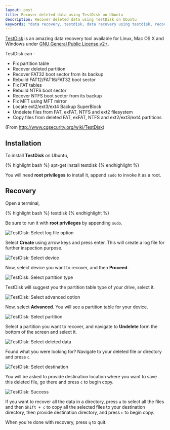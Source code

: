 ```yaml
---
layout: post
title: Recover deleted data using TestDisk on Ubuntu
description: Recover deleted data using TestDisk on Ubuntu
keywords: "data recovery, testdisk, data recovery using testdisk, recover deleted data, recover deleted data using testdisk, ubuntu"
---
```


[TestDisk](http://www.cgsecurity.org/wiki/TestDisk) is an amazing data recovery tool available for Linux, Mac OS X and Windows under [GNU General Public License v2+](http://www.gnu.org/licenses/gpl.html).

TestDisk can -

* Fix partition table
* Recover deleted partition
* Recover FAT32 boot sector from its backup
* Rebuild FAT12/FAT16/FAT32 boot sector
* Fix FAT tables
* Rebuild NTFS boot sector
* Recover NTFS boot sector from its backup
* Fix MFT using MFT mirror
* Locate ext2/ext3/ext4 Backup SuperBlock
* Undelete files from FAT, exFAT, NTFS and ext2 filesystem
* Copy files from deleted FAT, exFAT, NTFS and ext2/ext3/ext4 partitions

(From http://www.cgsecurity.org/wiki/TestDisk)

## Installation

To install **TestDisk** on Ubuntu,

{% highlight bash %}
apt-get install testdisk
{% endhighlight %}

You will need **root privileges** to install it, append `sudo` to invoke it as a root.

## Recovery

Open a terminal,

{% highlight bash %}
testdisk
{% endhighlight %}

Be sure to run it with **root privileges** by appending `sudo`.

![TestDisk: Select log file option](/assets/images/posts/recover-deleted-data-using-testdisk-on-ubuntu/testdisk-1.png "Select log file option")

Select **Create** using arrow keys and press enter. This will create a log file for further inspection purpose.

![TestDisk: Select device](/assets/images/posts/recover-deleted-data-using-testdisk-on-ubuntu/testdisk-3.png "Select device")

Now, select device you want to recover, and then **Proceed**.

![TestDisk: Select partition type](/assets/images/posts/recover-deleted-data-using-testdisk-on-ubuntu/testdisk-4.png "Select partition type")

TestDisk will suggest you the partition table type of your drive, select it.

![TestDisk: Select advanced option](/assets/images/posts/recover-deleted-data-using-testdisk-on-ubuntu/testdisk-5.png "Select advanced option")

Now, select **Advanced**. You will see a partition table for your device.

![TestDisk: Select partition](/assets/images/posts/recover-deleted-data-using-testdisk-on-ubuntu/testdisk-6.png "Select partition")

Select a partition you want to recover, and navigate to **Undelete** form the bottom of the screen and select it.

![TestDisk: Select deleted data](/assets/images/posts/recover-deleted-data-using-testdisk-on-ubuntu/testdisk-7.png "Select deleted data")

Found what you were looking for? Navigate to your deleted file or directory and press `c`.

![TestDisk: Select destination](/assets/images/posts/recover-deleted-data-using-testdisk-on-ubuntu/testdisk-9.png "Select destination")

You will be asked to provide destination location where you want to save this deleted file, go there and press `c` to begin copy.

![TestDisk: Success](/assets/images/posts/recover-deleted-data-using-testdisk-on-ubuntu/testdisk-10.png "Success")

If you want to recover all the data in a directory, press `a` to select all the files and then `Shift + c` to copy all the selected files to your destination directory, then provide destination directory, and press `c` to begin copy.

When you're done with recovery, press `q` to quit.
